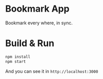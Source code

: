 # Bookmark App
Bookmark every where, in sync.

# Build & Run

```sh
npm install
npm start
```

And you can see it in `http://localhost:3000`

